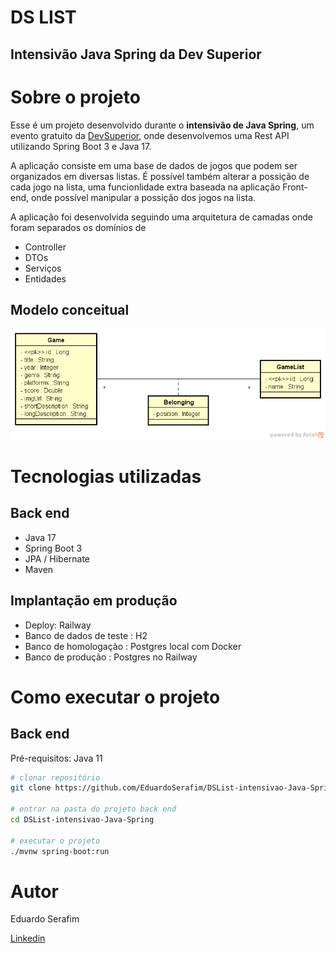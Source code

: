 # DS LIST

## Intensivão Java Spring da Dev Superior


# Sobre o projeto

Esse é um projeto desenvolvido durante o **intensivão de Java Spring**, um evento gratuito da [DevSuperior](https://devsuperior.com.br "Site da DevSuperior"), onde desenvolvemos uma Rest API utilizando Spring Boot 3 e Java 17.

A aplicação consiste em uma base de dados de jogos que podem ser organizados em diversas listas. É possível também alterar a possição de cada jogo na lista, uma funcionlidade extra baseada na aplicação Front-end, onde possível manipular a possição dos jogos na lista.

A aplicação foi desenvolvida seguindo uma arquitetura de camadas onde foram separados os domínios de 
- Controller
- DTOs 
- Serviços 
- Entidades


## Modelo conceitual
![Modelo Conceitual](https://raw.githubusercontent.com/devsuperior/java-spring-dslist/main/resources/dslist-model.png)

# Tecnologias utilizadas
## Back end
- Java 17
- Spring Boot 3
- JPA / Hibernate
- Maven 

## Implantação em produção
- Deploy: Railway
- Banco de dados de teste : H2
- Banco de homologação : Postgres local com Docker
- Banco de produção : Postgres no Railway 

# Como executar o projeto

## Back end
Pré-requisitos: Java 11

```bash
# clonar repositório
git clone https://github.com/EduardoSerafim/DSList-intensivao-Java-Spring.git

# entrar na pasta do projeto back end
cd DSList-intensivao-Java-Spring

# executar o projeto
./mvnw spring-boot:run
```

# Autor

Eduardo Serafim

[Linkedin](https://www.linkedin.com/in/eduardo-fernando-serafim-santos-2a948a190/)
